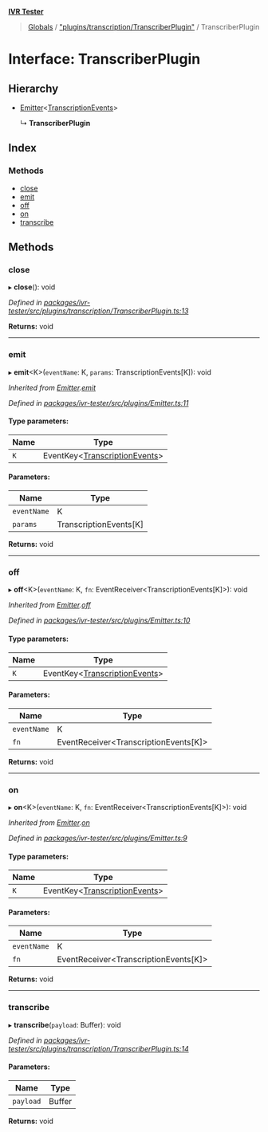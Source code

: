 **[IVR Tester](../README.md)**

> [Globals](../README.md) / ["plugins/transcription/TranscriberPlugin"](../modules/_plugins_transcription_transcriberplugin_.md) / TranscriberPlugin

# Interface: TranscriberPlugin

## Hierarchy

* [Emitter](_plugins_emitter_.emitter.md)\<[TranscriptionEvents](../modules/_plugins_transcription_transcriberplugin_.md#transcriptionevents)>

  ↳ **TranscriberPlugin**

## Index

### Methods

* [close](_plugins_transcription_transcriberplugin_.transcriberplugin.md#close)
* [emit](_plugins_transcription_transcriberplugin_.transcriberplugin.md#emit)
* [off](_plugins_transcription_transcriberplugin_.transcriberplugin.md#off)
* [on](_plugins_transcription_transcriberplugin_.transcriberplugin.md#on)
* [transcribe](_plugins_transcription_transcriberplugin_.transcriberplugin.md#transcribe)

## Methods

### close

▸ **close**(): void

*Defined in [packages/ivr-tester/src/plugins/transcription/TranscriberPlugin.ts:13](https://github.com/SketchingDev/ivr-tester/blob/19f91d1/packages/ivr-tester/src/plugins/transcription/TranscriberPlugin.ts#L13)*

**Returns:** void

___

### emit

▸ **emit**\<K>(`eventName`: K, `params`: TranscriptionEvents[K]): void

*Inherited from [Emitter](_plugins_emitter_.emitter.md).[emit](_plugins_emitter_.emitter.md#emit)*

*Defined in [packages/ivr-tester/src/plugins/Emitter.ts:11](https://github.com/SketchingDev/ivr-tester/blob/19f91d1/packages/ivr-tester/src/plugins/Emitter.ts#L11)*

#### Type parameters:

Name | Type |
------ | ------ |
`K` | EventKey\<[TranscriptionEvents](../modules/_plugins_transcription_transcriberplugin_.md#transcriptionevents)> |

#### Parameters:

Name | Type |
------ | ------ |
`eventName` | K |
`params` | TranscriptionEvents[K] |

**Returns:** void

___

### off

▸ **off**\<K>(`eventName`: K, `fn`: EventReceiver\<TranscriptionEvents[K]>): void

*Inherited from [Emitter](_plugins_emitter_.emitter.md).[off](_plugins_emitter_.emitter.md#off)*

*Defined in [packages/ivr-tester/src/plugins/Emitter.ts:10](https://github.com/SketchingDev/ivr-tester/blob/19f91d1/packages/ivr-tester/src/plugins/Emitter.ts#L10)*

#### Type parameters:

Name | Type |
------ | ------ |
`K` | EventKey\<[TranscriptionEvents](../modules/_plugins_transcription_transcriberplugin_.md#transcriptionevents)> |

#### Parameters:

Name | Type |
------ | ------ |
`eventName` | K |
`fn` | EventReceiver\<TranscriptionEvents[K]> |

**Returns:** void

___

### on

▸ **on**\<K>(`eventName`: K, `fn`: EventReceiver\<TranscriptionEvents[K]>): void

*Inherited from [Emitter](_plugins_emitter_.emitter.md).[on](_plugins_emitter_.emitter.md#on)*

*Defined in [packages/ivr-tester/src/plugins/Emitter.ts:9](https://github.com/SketchingDev/ivr-tester/blob/19f91d1/packages/ivr-tester/src/plugins/Emitter.ts#L9)*

#### Type parameters:

Name | Type |
------ | ------ |
`K` | EventKey\<[TranscriptionEvents](../modules/_plugins_transcription_transcriberplugin_.md#transcriptionevents)> |

#### Parameters:

Name | Type |
------ | ------ |
`eventName` | K |
`fn` | EventReceiver\<TranscriptionEvents[K]> |

**Returns:** void

___

### transcribe

▸ **transcribe**(`payload`: Buffer): void

*Defined in [packages/ivr-tester/src/plugins/transcription/TranscriberPlugin.ts:14](https://github.com/SketchingDev/ivr-tester/blob/19f91d1/packages/ivr-tester/src/plugins/transcription/TranscriberPlugin.ts#L14)*

#### Parameters:

Name | Type |
------ | ------ |
`payload` | Buffer |

**Returns:** void

